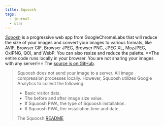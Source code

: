 ```yaml
---
title: Squoosh
tags: 
  - journal
  - star
---
```

[<cite>Sqoosh</cite>](https://squoosh.app) is a progressive web app from GoogleChromeLabs that will reduce the size of your images and convert your images to various formats, like AVIF, Browser GIF, Browser JPEG, Browser PNG, JPEG XL, MozJPEG, OxiPNG, QOI, and WebP. You can also resize and reduce the palette. ==The entire code runs locally in your browser. You are not sharing your images with any server!== The [source is on GitHub](https://github.com/GoogleChromeLabs/squoosh).

> Squoosh does not send your image to a server. All image compression processes locally.  However, Squoosh utilizes Google Analytics to collect the following:
>
> - Basic visitor data.
> - The before and after image size value.
> - If Squoosh PWA, the type of Squoosh installation.
> - If Squoosh PWA, the installation time and date.
> <footer>The Squoosh <a href="https://github.com/GoogleChromeLabs/squoosh/blob/dev/README.md#privacy ">README</a></footer>